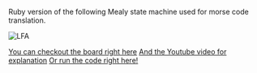 Ruby version of the following Mealy state machine used for morse code translation.

![LFA](https://user-images.githubusercontent.com/42659122/159206890-726c6e05-50cc-4508-ac22-5bbd3c910e12.jpg)

[You can checkout the board right here](https://miro.com/app/board/o9J_lQ5bKdo=/?invite_link_id=286162360881) 
[And the Youtube video for explanation](https://youtu.be/qn2BleVG35c)
[Or run the code right here!](https://repl.it/@pqpbear/MorseCode)
